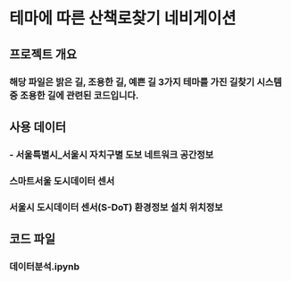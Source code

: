 # 테마에 따른 산책로찾기 네비게이션

## 프로젝트 개요
### 해당 파일은 밝은 길, 조용한 길, 예쁜 길 3가지 테마를 가진 길찾기 시스템 중 조용한 길에 관련된 코드입니다.

## 사용 데이터
### - 서울특별시_서울시 자치구별 도보 네트워크 공간정보
### 스마트서울 도시데이터 센서
### 서울시 도시데이터 센서(S-DoT) 환경정보 설치 위치정보

## 코드 파일
### 데이터분석.ipynb
